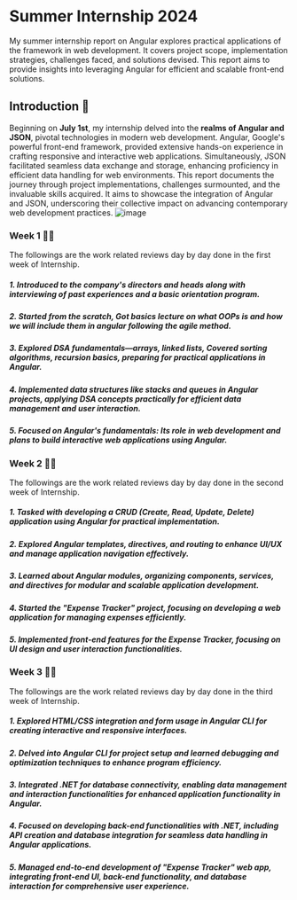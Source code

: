 # Summer Internship 2024
 My summer internship report on Angular explores practical applications of the framework in web development. It covers project scope, implementation strategies, challenges faced, and solutions devised. This report aims to provide insights into leveraging Angular for efficient and scalable front-end solutions.

## Introduction 🧐
Beginning on **July 1st**, my internship delved into the **realms of Angular and JSON**, pivotal technologies in modern web development. Angular, Google's powerful front-end framework, provided extensive hands-on experience in crafting responsive and interactive web applications. Simultaneously, JSON facilitated seamless data exchange and storage, enhancing proficiency in efficient data handling for web environments. This report documents the journey through project implementations, challenges surmounted, and the invaluable skills acquired. It aims to showcase the integration of Angular and JSON, underscoring their collective impact on advancing contemporary web development practices.
![image](https://github.com/user-attachments/assets/9d98097a-6961-47fa-8e1c-41b3439cf4cd)

### Week 1 👶🏻
The followings are the work related reviews day by day done in the first week of Internship.
##### 1. Introduced to the company's directors and heads along with interviewing of past experiences and a basic orientation program.
##### 2. Started from the scratch, Got basics lecture on what OOPs is and how we will include them in angular following the agile method.
##### 3. Explored DSA fundamentals—arrays, linked lists, Covered sorting algorithms, recursion basics, preparing for practical applications in Angular.  
##### 4. Implemented data structures like stacks and queues in Angular projects, applying DSA concepts practically for efficient data management and user interaction.
##### 5. Focused on Angular's fundamentals: Its role in web development and plans to build interactive web applications using Angular.

### Week 2 🧒🏻
The followings are the work related reviews day by day done in the second week of Internship.
##### 1. Tasked with developing a CRUD (Create, Read, Update, Delete) application using Angular for practical implementation.
##### 2. Explored Angular templates, directives, and routing to enhance UI/UX and manage application navigation effectively.
##### 3. Learned about Angular modules, organizing components, services, and directives for modular and scalable application development.
##### 4. Started the "Expense Tracker" project, focusing on developing a web application for managing expenses efficiently.
##### 5. Implemented front-end features for the Expense Tracker, focusing on UI design and user interaction functionalities.

### Week 3 👦🏻
The followings are the work related reviews day by day done in the third week of Internship.
##### 1. Explored HTML/CSS integration and form usage in Angular CLI for creating interactive and responsive interfaces.
##### 2. Delved into Angular CLI for project setup and learned debugging and optimization techniques to enhance program efficiency.
##### 3. Integrated .NET for database connectivity, enabling data management and interaction functionalities for enhanced application functionality in Angular.
##### 4. Focused on developing back-end functionalities with .NET, including API creation and database integration for seamless data handling in Angular applications.
##### 5. Managed end-to-end development of "Expense Tracker" web app, integrating front-end UI, back-end functionality, and database interaction for comprehensive user experience.
